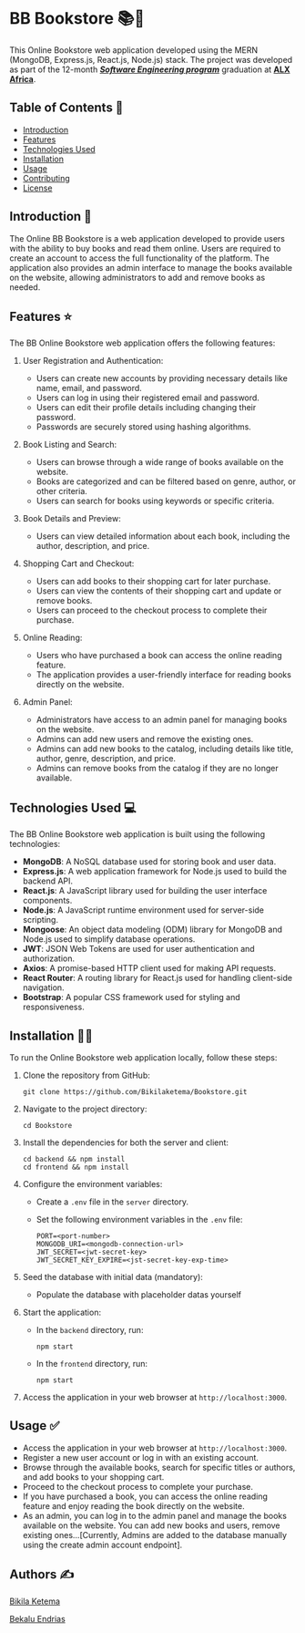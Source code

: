 # BB Bookstore 📚📔

This Online Bookstore web application developed using the MERN (MongoDB, Express.js, React.js, Node.js) stack. The project was developed as part of the 12-month _**[Software Engineering program](https://www.alxafrica.com/software-engineering/)**_ graduation at **[ALX Africa](https://www.alxafrica.com)**.

## Table of Contents 📄

- [Introduction](#introduction)
- [Features](#features)
- [Technologies Used](#technologies-used)
- [Installation](#installation)
- [Usage](#usage)
- [Contributing](#contributing)
- [License](#license)

## Introduction 🤔

The Online BB Bookstore is a web application developed to provide users with the ability to buy books and read them online. Users are required to create an account to access the full functionality of the platform. The application also provides an admin interface to manage the books available on the website, allowing administrators to add and remove books as needed.

## Features ⭐

The BB Online Bookstore web application offers the following features:

1. User Registration and Authentication:
   - Users can create new accounts by providing necessary details like name, email, and password.
   - Users can log in using their registered email and password.
   - Users can edit their profile details including changing their password.
   - Passwords are securely stored using hashing algorithms.

2. Book Listing and Search:
   - Users can browse through a wide range of books available on the website.
   - Books are categorized and can be filtered based on genre, author, or other criteria.
   - Users can search for books using keywords or specific criteria.

3. Book Details and Preview:
   - Users can view detailed information about each book, including the author, description, and price.

4. Shopping Cart and Checkout:
   - Users can add books to their shopping cart for later purchase.
   - Users can view the contents of their shopping cart and update or remove books.
   - Users can proceed to the checkout process to complete their purchase.

5. Online Reading:
   - Users who have purchased a book can access the online reading feature.
   - The application provides a user-friendly interface for reading books directly on the website.

6. Admin Panel:
   - Administrators have access to an admin panel for managing books on the website.
   - Admins can add new users and remove the existing ones.
   - Admins can add new books to the catalog, including details like title, author, genre, description, and price.
   - Admins can remove books from the catalog if they are no longer available.

## Technologies Used 💻

The BB Online Bookstore web application is built using the following technologies:

- **MongoDB**: A NoSQL database used for storing book and user data.
- **Express.js**: A web application framework for Node.js used to build the backend API.
- **React.js**: A JavaScript library used for building the user interface components.
- **Node.js**: A JavaScript runtime environment used for server-side scripting.
- **Mongoose**: An object data modeling (ODM) library for MongoDB and Node.js used to simplify database operations.
- **JWT**: JSON Web Tokens are used for user authentication and authorization.
- **Axios**: A promise-based HTTP client used for making API requests.
- **React Router**: A routing library for React.js used for handling client-side navigation.
- **Bootstrap**: A popular CSS framework used for styling and responsiveness.

## Installation 👨‍💻

To run the Online Bookstore web application locally, follow these steps:

1. Clone the repository from GitHub:

   ```
   git clone https://github.com/Bikilaketema/Bookstore.git
   ````

2. Navigate to the project directory:

   ```
   cd Bookstore
   ````

3. Install the dependencies for both the server and client:

   ```
   cd backend && npm install
   cd frontend && npm install
   ````

4. Configure the environment variables:
   
   - Create a `.env` file in the `server` directory.
   - Set the following environment variables in the `.env` file:
   
     ```
     PORT=<port-number>
     MONGODB_URI=<mongodb-connection-url>
     JWT_SECRET=<jwt-secret-key>
     JWT_SECRET_KEY_EXPIRE=<jst-secret-key-exp-time>
     ```

5. Seed the database with initial data (mandatory):
   
   - Populate the database with placeholder datas yourself

6. Start the application:
   
   - In the `backend` directory, run:
   
     ```
     npm start
     ```
     
   - In the `frontend` directory, run:
   
     ```
     npm start
     ```

7. Access the application in your web browser at `http://localhost:3000`.

## Usage ✅

- Access the application in your web browser at `http://localhost:3000`.
- Register a new user account or log in with an existing account.
- Browse through the available books, search for specific titles or authors, and add books to your shopping cart.
- Proceed to the checkout process to complete your purchase.
- If you have purchased a book, you can access the online reading feature and enjoy reading the book directly on the website.
- As an admin, you can log in to the admin panel and manage the books available on the website. You can add new books and users, remove existing ones...[Currently, Admins are added to the database manually using the create admin account endpoint].
  
## Authors ✍️
[Bikila Ketema](https://twitter.com/bikilaketema) 

[Bekalu Endrias ](https://twitter.com/bekaluendrias)
